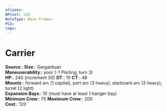 ```yaml
---
aliases: 
BPCost: 120
NoteType: Base Frames
PCU: 
tags: 
---
```


# Carrier

**Source**:: 
**Size**:: Gargantuan  
**Maneuverability**:: poor (-1 Piloting, turn 3)  
**HP**:: 240 (increment 30)
**DT**:: 10
**CT**:: 48  
**Mounts**:: forward arc (1 capital), port arc (3 heavy), starboard arc (3 heavy), turret (2 light)  
**Expansion Bays**:: 10 (must have at least 1 hanger bay)  
**Minimum Crew**:: 75
**Maximum Crew**:: 200  
**Cost**:: 120
